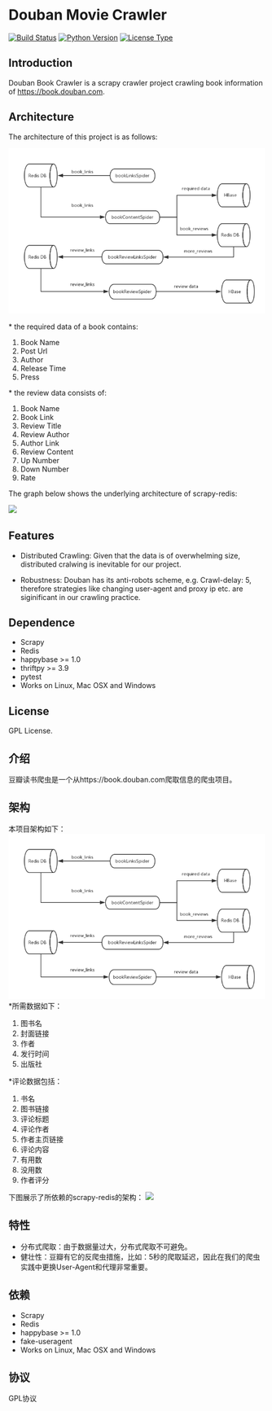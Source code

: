# Douban Movie Crawler
[![Build Status](https://img.shields.io/badge/build-passing-green.svg)]()
[![Python Version](https://img.shields.io/badge/python-2.7-orange.svg)]()
[![License Type](https://img.shields.io/badge/license-GPL-blue.svg)]()

## Introduction

   Douban Book Crawler is a scrapy crawler project crawling book information of https://book.douban.com.

## Architecture

   The architecture of this project is as follows:

   ![](https://github.com/Rafael-Cheng/Douban_Crawler/blob/master/douban_book/architecture.png)

   \* the required data of a book contains:
   1. Book Name
   2. Post Url
   3. Author
   4. Release Time
   5. Press 

   \* the review data consists of:
   1. Book Name
   2. Book Link
   3. Review Title
   4. Review Author
   5. Author Link
   6. Review Content
   7. Up Number
   8. Down Number
   9. Rate

   The graph below shows the underlying architecture of scrapy-redis:

   ![](https://github.com/Rafael-Cheng/Douban_Crawler/blob/master/douban_book/scrapy-redis%20Architecture.png)

## Features

   * Distributed Crawling: Given that the data is of overwhelming size, distributed cralwing is inevitable for our project.

   * Robustness: Douban has its anti-robots scheme, e.g. Crawl-delay: 5, therefore strategies like changing user-agent and proxy ip etc. are siginificant in our crawling practice.

## Dependence
   * Scrapy
   * Redis
   * happybase >= 1.0
   * thriftpy >= 3.9
   * pytest
   * Works on Linux, Mac OSX and Windows

## License

   GPL License.

## 介绍
   豆瓣读书爬虫是一个从https://book.douban.com爬取信息的爬虫项目。

## 架构
   本项目架构如下：
   ![](https://github.com/Rafael-Cheng/Douban_Crawler/blob/master/douban_book/architecture.png)
   \*所需数据如下：
   1. 图书名
   2. 封面链接
   3. 作者
   4. 发行时间
   5. 出版社

   \*评论数据包括：
   1. 书名
   2. 图书链接
   3. 评论标题
   4. 评论作者
   5. 作者主页链接
   6. 评论内容
   7. 有用数
   8. 没用数
   9. 作者评分

   下图展示了所依赖的scrapy-redis的架构：
   ![](https://github.com/Rafael-Cheng/Douban_Crawler/blob/master/douban_book/scrapy-redis%20Architecture.png)

## 特性
   * 分布式爬取：由于数据量过大，分布式爬取不可避免。
   * 健壮性：豆瓣有它的反爬虫措施，比如：5秒的爬取延迟，因此在我们的爬虫实践中更换User-Agent和代理非常重要。

## 依赖
   * Scrapy           
   * Redis            
   * happybase >= 1.0 
   * fake-useragent                                                                                                               
   * Works on Linux, Mac OSX and Windows

## 协议
   GPL协议
